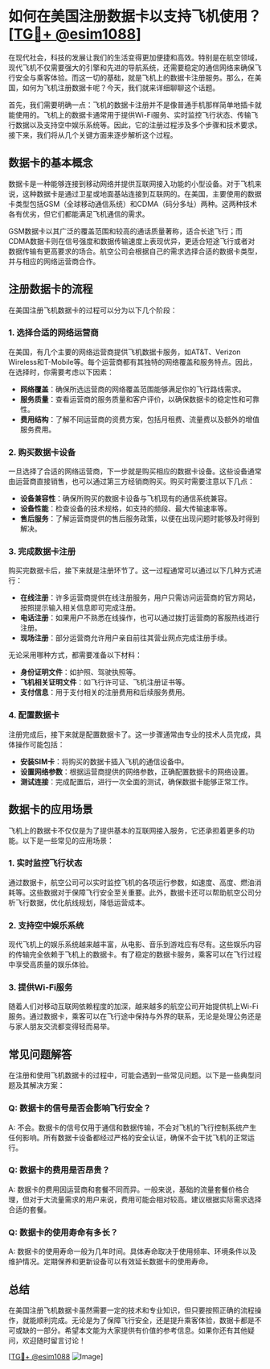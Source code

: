 # 如何在美国注册数据卡以支持飞机使用？[[TG💪+ @esim1088](https://t.me/s/esim1088)]

在现代社会，科技的发展让我们的生活变得更加便捷和高效。特别是在航空领域，现代飞机不仅需要强大的引擎和先进的导航系统，还需要稳定的通信网络来确保飞行安全与乘客体验。而这一切的基础，就是飞机上的数据卡注册服务。那么，在美国，如何为飞机注册数据卡呢？今天，我们就来详细聊聊这个话题。

首先，我们需要明确一点：飞机的数据卡注册并不是像普通手机那样简单地插卡就能使用的。飞机上的数据卡通常用于提供Wi-Fi服务、实时监控飞行状态、传输飞行数据以及支持空中娱乐系统等。因此，它的注册过程涉及多个步骤和技术要求。接下来，我们将从几个关键方面来逐步解析这个过程。

## 数据卡的基本概念

数据卡是一种能够连接到移动网络并提供互联网接入功能的小型设备。对于飞机来说，这种数据卡是通过卫星或地面基站连接到互联网的。在美国，主要使用的数据卡类型包括GSM（全球移动通信系统）和CDMA（码分多址）两种。这两种技术各有优劣，但它们都能满足飞机通信的需求。

GSM数据卡以其广泛的覆盖范围和较高的通话质量著称，适合长途飞行；而CDMA数据卡则在信号强度和数据传输速度上表现优异，更适合短途飞行或者对数据传输有更高要求的场合。航空公司会根据自己的需求选择合适的数据卡类型，并与相应的网络运营商合作。

## 注册数据卡的流程

在美国注册飞机数据卡的过程可以分为以下几个阶段：

### 1. 选择合适的网络运营商

在美国，有几个主要的网络运营商提供飞机数据卡服务，如AT&T、Verizon Wireless和T-Mobile等。每个运营商都有其独特的网络覆盖和服务特点。因此，在选择时，你需要考虑以下因素：

- **网络覆盖**：确保所选运营商的网络覆盖范围能够满足你的飞行路线需求。
- **服务质量**：查看运营商的服务质量和客户评价，以确保数据卡的稳定性和可靠性。
- **费用结构**：了解不同运营商的资费方案，包括月租费、流量费以及额外的增值服务费用。

### 2. 购买数据卡设备

一旦选择了合适的网络运营商，下一步就是购买相应的数据卡设备。这些设备通常由运营商直接销售，也可以通过第三方经销商购买。购买时需要注意以下几点：

- **设备兼容性**：确保所购买的数据卡设备与飞机现有的通信系统兼容。
- **设备性能**：检查设备的技术规格，如支持的频段、最大传输速率等。
- **售后服务**：了解运营商提供的售后服务政策，以便在出现问题时能够及时得到解决。

### 3. 完成数据卡注册

购买完数据卡后，接下来就是注册环节了。这一过程通常可以通过以下几种方式进行：

- **在线注册**：许多运营商提供在线注册服务，用户只需访问运营商的官方网站，按照提示输入相关信息即可完成注册。
- **电话注册**：如果用户不熟悉在线操作，也可以通过拨打运营商的客服热线进行注册。
- **现场注册**：部分运营商允许用户亲自前往其营业网点完成注册手续。

无论采用哪种方式，都需要准备以下材料：

- **身份证明文件**：如护照、驾驶执照等。
- **飞机相关证明文件**：如飞行许可证、飞机注册证书等。
- **支付信息**：用于支付相关的注册费用和后续服务费用。

### 4. 配置数据卡

注册完成后，接下来就是配置数据卡了。这一步骤通常由专业的技术人员完成，具体操作可能包括：

- **安装SIM卡**：将购买的数据卡插入飞机的通信设备中。
- **设置网络参数**：根据运营商提供的网络参数，正确配置数据卡的网络设置。
- **测试连接**：完成配置后，进行一次全面的测试，确保数据卡能够正常工作。

## 数据卡的应用场景

飞机上的数据卡不仅仅是为了提供基本的互联网接入服务，它还承担着更多的功能。以下是一些常见的应用场景：

### 1. 实时监控飞行状态

通过数据卡，航空公司可以实时监控飞机的各项运行参数，如速度、高度、燃油消耗等。这些数据对于保障飞行安全至关重要。此外，数据卡还可以帮助航空公司分析飞行数据，优化航线规划，降低运营成本。

### 2. 支持空中娱乐系统

现代飞机上的娱乐系统越来越丰富，从电影、音乐到游戏应有尽有。这些娱乐内容的传输完全依赖于飞机上的数据卡。有了稳定的数据卡服务，乘客可以在飞行过程中享受高质量的娱乐体验。

### 3. 提供Wi-Fi服务

随着人们对移动互联网依赖程度的加深，越来越多的航空公司开始提供机上Wi-Fi服务。通过数据卡，乘客可以在飞行途中保持与外界的联系，无论是处理公务还是与家人朋友交流都变得轻而易举。

## 常见问题解答

在注册和使用飞机数据卡的过程中，可能会遇到一些常见问题。以下是一些典型问题及其解决方案：

### Q: 数据卡的信号是否会影响飞行安全？

A: 不会。数据卡的信号仅用于通信和数据传输，不会对飞机的飞行控制系统产生任何影响。所有数据卡设备都经过严格的安全认证，确保不会干扰飞机的正常运行。

### Q: 数据卡的费用是否昂贵？

A: 数据卡的费用因运营商和套餐不同而异。一般来说，基础的流量套餐价格合理，但对于大流量需求的用户来说，费用可能会相对较高。建议根据实际需求选择合适的套餐。

### Q: 数据卡的使用寿命有多长？

A: 数据卡的使用寿命一般为几年时间。具体寿命取决于使用频率、环境条件以及维护情况。定期保养和更新设备可以有效延长数据卡的使用寿命。

## 总结

在美国注册飞机数据卡虽然需要一定的技术和专业知识，但只要按照正确的流程操作，就能顺利完成。无论是为了保障飞行安全，还是提升乘客体验，数据卡都是不可或缺的一部分。希望本文能为大家提供有价值的参考信息。如果你还有其他疑问，欢迎随时留言讨论！

[[TG💪+ @esim1088](https://t.me/s/esim1088) ![Image](https://i.postimg.cc/4NQfJmqS/Snipaste-2025-05-13-00-14-12.png)]